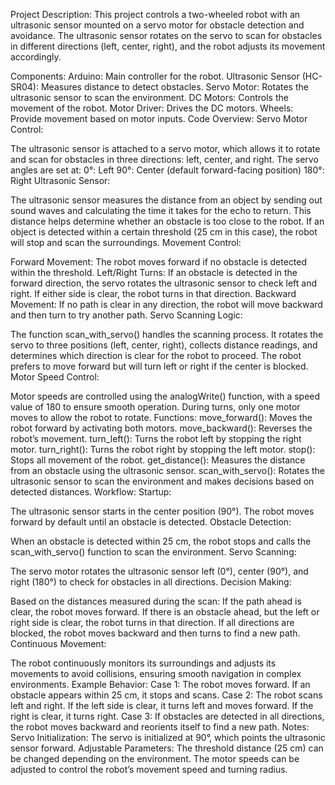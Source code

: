 Project Description: This project controls a two-wheeled robot with an ultrasonic sensor mounted on a servo motor for obstacle detection and avoidance. The ultrasonic sensor rotates on the servo to scan for obstacles in different directions (left, center, right), and the robot adjusts its movement accordingly.

Components:
Arduino: Main controller for the robot.
Ultrasonic Sensor (HC-SR04): Measures distance to detect obstacles.
Servo Motor: Rotates the ultrasonic sensor to scan the environment.
DC Motors: Controls the movement of the robot.
Motor Driver: Drives the DC motors.
Wheels: Provide movement based on motor inputs.
Code Overview:
Servo Motor Control:

The ultrasonic sensor is attached to a servo motor, which allows it to rotate and scan for obstacles in three directions: left, center, and right. The servo angles are set at:
0°: Left
90°: Center (default forward-facing position)
180°: Right
Ultrasonic Sensor:

The ultrasonic sensor measures the distance from an object by sending out sound waves and calculating the time it takes for the echo to return. This distance helps determine whether an obstacle is too close to the robot.
If an object is detected within a certain threshold (25 cm in this case), the robot will stop and scan the surroundings.
Movement Control:

Forward Movement: The robot moves forward if no obstacle is detected within the threshold.
Left/Right Turns: If an obstacle is detected in the forward direction, the servo rotates the ultrasonic sensor to check left and right. If either side is clear, the robot turns in that direction.
Backward Movement: If no path is clear in any direction, the robot will move backward and then turn to try another path.
Servo Scanning Logic:

The function scan_with_servo() handles the scanning process. It rotates the servo to three positions (left, center, right), collects distance readings, and determines which direction is clear for the robot to proceed.
The robot prefers to move forward but will turn left or right if the center is blocked.
Motor Speed Control:

Motor speeds are controlled using the analogWrite() function, with a speed value of 180 to ensure smooth operation. During turns, only one motor moves to allow the robot to rotate.
Functions:
move_forward(): Moves the robot forward by activating both motors.
move_backward(): Reverses the robot’s movement.
turn_left(): Turns the robot left by stopping the right motor.
turn_right(): Turns the robot right by stopping the left motor.
stop(): Stops all movement of the robot.
get_distance(): Measures the distance from an obstacle using the ultrasonic sensor.
scan_with_servo(): Rotates the ultrasonic sensor to scan the environment and makes decisions based on detected distances.
Workflow:
Startup:

The ultrasonic sensor starts in the center position (90°).
The robot moves forward by default until an obstacle is detected.
Obstacle Detection:

When an obstacle is detected within 25 cm, the robot stops and calls the scan_with_servo() function to scan the environment.
Servo Scanning:

The servo motor rotates the ultrasonic sensor left (0°), center (90°), and right (180°) to check for obstacles in all directions.
Decision Making:

Based on the distances measured during the scan:
If the path ahead is clear, the robot moves forward.
If there is an obstacle ahead, but the left or right side is clear, the robot turns in that direction.
If all directions are blocked, the robot moves backward and then turns to find a new path.
Continuous Movement:

The robot continuously monitors its surroundings and adjusts its movements to avoid collisions, ensuring smooth navigation in complex environments.
Example Behavior:
Case 1: The robot moves forward. If an obstacle appears within 25 cm, it stops and scans.
Case 2: The robot scans left and right. If the left side is clear, it turns left and moves forward. If the right is clear, it turns right.
Case 3: If obstacles are detected in all directions, the robot moves backward and reorients itself to find a new path.
Notes:
Servo Initialization: The servo is initialized at 90°, which points the ultrasonic sensor forward.
Adjustable Parameters:
The threshold distance (25 cm) can be changed depending on the environment.
The motor speeds can be adjusted to control the robot’s movement speed and turning radius.
